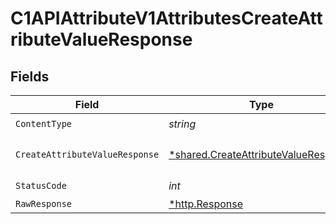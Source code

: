# C1APIAttributeV1AttributesCreateAttributeValueResponse


## Fields

| Field                                                                                       | Type                                                                                        | Required                                                                                    | Description                                                                                 |
| ------------------------------------------------------------------------------------------- | ------------------------------------------------------------------------------------------- | ------------------------------------------------------------------------------------------- | ------------------------------------------------------------------------------------------- |
| `ContentType`                                                                               | *string*                                                                                    | :heavy_check_mark:                                                                          | N/A                                                                                         |
| `CreateAttributeValueResponse`                                                              | [*shared.CreateAttributeValueResponse](../../models/shared/createattributevalueresponse.md) | :heavy_minus_sign:                                                                          | CreateAttributeValueResponse is the response for creating an attribute value.               |
| `StatusCode`                                                                                | *int*                                                                                       | :heavy_check_mark:                                                                          | N/A                                                                                         |
| `RawResponse`                                                                               | [*http.Response](https://pkg.go.dev/net/http#Response)                                      | :heavy_minus_sign:                                                                          | N/A                                                                                         |